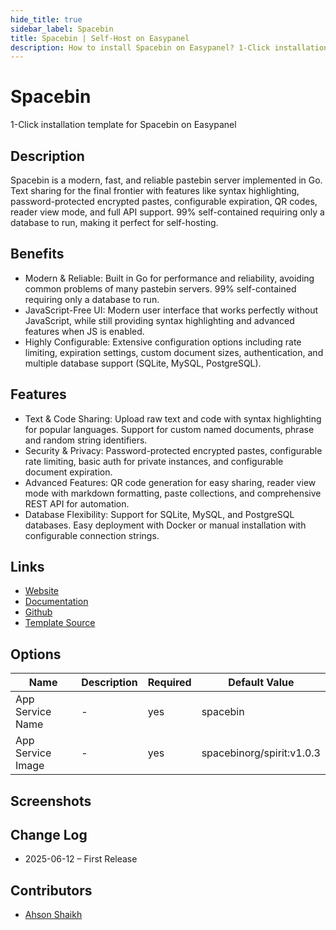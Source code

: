 ```yaml
---
hide_title: true
sidebar_label: Spacebin
title: Spacebin | Self-Host on Easypanel
description: How to install Spacebin on Easypanel? 1-Click installation template for Spacebin on Easypanel
---
```


<!-- generated -->

# Spacebin

1-Click installation template for Spacebin on Easypanel

## Description

Spacebin is a modern, fast, and reliable pastebin server implemented in Go. Text sharing for the final frontier with features like syntax highlighting, password-protected encrypted pastes, configurable expiration, QR codes, reader view mode, and full API support. 99% self-contained requiring only a database to run, making it perfect for self-hosting.

## Benefits

- Modern & Reliable: Built in Go for performance and reliability, avoiding common problems of many pastebin servers. 99% self-contained requiring only a database to run.
- JavaScript-Free UI: Modern user interface that works perfectly without JavaScript, while still providing syntax highlighting and advanced features when JS is enabled.
- Highly Configurable: Extensive configuration options including rate limiting, expiration settings, custom document sizes, authentication, and multiple database support (SQLite, MySQL, PostgreSQL).

## Features

- Text & Code Sharing: Upload raw text and code with syntax highlighting for popular languages. Support for custom named documents, phrase and random string identifiers.
- Security & Privacy: Password-protected encrypted pastes, configurable rate limiting, basic auth for private instances, and configurable document expiration.
- Advanced Features: QR code generation for easy sharing, reader view mode with markdown formatting, paste collections, and comprehensive REST API for automation.
- Database Flexibility: Support for SQLite, MySQL, and PostgreSQL databases. Easy deployment with Docker or manual installation with configurable connection strings.

## Links

- [Website](https://spaceb.in/)
- [Documentation](https://github.com/lukewhrit/spacebin#documentation)
- [Github](https://github.com/lukewhrit/spacebin)
- [Template Source](https://github.com/easypanel-io/templates/tree/main/templates/spacebin)

## Options

Name | Description | Required | Default Value
-|-|-|-
App Service Name | - | yes | spacebin
App Service Image | - | yes | spacebinorg/spirit:v1.0.3

## Screenshots


## Change Log

- 2025-06-12 – First Release

## Contributors

- [Ahson Shaikh](https://github.com/Ahson-Shaikh)
